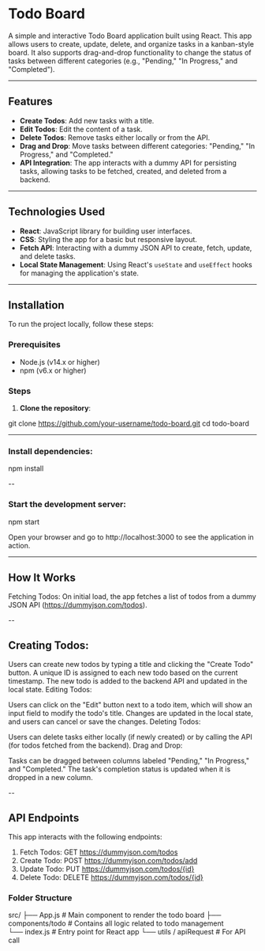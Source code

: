 # Todo Board

A simple and interactive Todo Board application built using React. This app allows users to create, update, delete, and organize tasks in a kanban-style board. It also supports drag-and-drop functionality to change the status of tasks between different categories (e.g., "Pending," "In Progress," and "Completed").

---

## Features

- **Create Todos**: Add new tasks with a title.
- **Edit Todos**: Edit the content of a task.
- **Delete Todos**: Remove tasks either locally or from the API.
- **Drag and Drop**: Move tasks between different categories: "Pending," "In Progress," and "Completed."
- **API Integration**: The app interacts with a dummy API for persisting tasks, allowing tasks to be fetched, created, and deleted from a backend.

---

## Technologies Used

- **React**: JavaScript library for building user interfaces.
- **CSS**: Styling the app for a basic but responsive layout.
- **Fetch API**: Interacting with a dummy JSON API to create, fetch, update, and delete tasks.
- **Local State Management**: Using React's `useState` and `useEffect` hooks for managing the application's state.

---

## Installation

To run the project locally, follow these steps:

### Prerequisites

- Node.js (v14.x or higher)
- npm (v6.x or higher)

### Steps

1. **Clone the repository**:

git clone https://github.com/your-username/todo-board.git
cd todo-board

 --- 

### Install dependencies:
npm install

--

### Start the development server:
npm start

Open your browser and go to http://localhost:3000 to see the application in action.

---
## How It Works
Fetching Todos: On initial load, the app fetches a list of todos from a dummy JSON API (https://dummyjson.com/todos).

--

## Creating Todos:

Users can create new todos by typing a title and clicking the "Create Todo" button.
A unique ID is assigned to each new todo based on the current timestamp.
The new todo is added to the backend API and updated in the local state.
Editing Todos:

Users can click on the "Edit" button next to a todo item, which will show an input field to modify the todo's title.
Changes are updated in the local state, and users can cancel or save the changes.
Deleting Todos:

Users can delete tasks either locally (if newly created) or by calling the API (for todos fetched from the backend).
Drag and Drop:

Tasks can be dragged between columns labeled "Pending," "In Progress," and "Completed."
The task's completion status is updated when it is dropped in a new column.

--

## API Endpoints
This app interacts with the following endpoints:

1. Fetch Todos: GET https://dummyjson.com/todos
2. Create Todo: POST https://dummyjson.com/todos/add
3. Update Todo: PUT https://dummyjson.com/todos/{id}
4. Delete Todo: DELETE https://dummyjson.com/todos/{id}

### Folder Structure

src/
├── App.js                # Main component to render the todo board
├── components/todo       # Contains all logic related to todo management      
└── index.js              # Entry point for React app
└── utils / apiRequest    # For API call